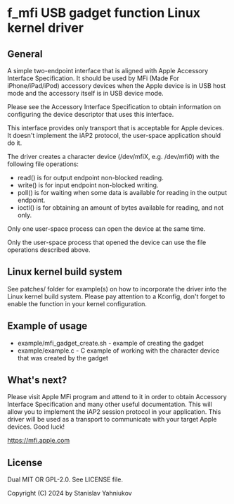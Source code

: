 # f_mfi USB gadget function Linux kernel driver

## General

A simple two-endpoint interface that is aligned with Apple Accessory Interface Specification. It should be used by MFi (Made For iPhone/iPad/iPod) accessory devices when the Apple device is in USB host mode and the accessory itself is in USB device mode.

Please see the Accessory Interface Specification to obtain information on configuring the device descriptor that uses this interface.

This interface provides only transport that is acceptable for Apple devices. It doesn't implement the iAP2 protocol, the user-space application should do it.

The driver creates a character device (/dev/mfiX, e.g. /dev/mfi0) with the following file operations:
* read()  is for output endpoint non-blocked reading.
* write() is for input endpoint non-blocked writing.
* poll()  is for waiting when some data is available for reading in the output endpoint.
* ioctl() is for obtaining an amount of bytes available for reading, and not only.

Only one user-space process can open the device at the same time.

Only the user-space process that opened the device can use the file operations described above.

## Linux kernel build system

See patches/ folder for example(s) on how to incorporate the driver into the Linux kernel build system. Please pay attention to a Kconfig, don't forget to enable the function in your kernel configuration.

## Example of usage

* example/mfi_gadget_create.sh - example of creating the gadget
* example/example.c - C example of working with the character device that was created by the gadget

## What's next?

Please visit Apple MFi program and attend to it in order to obtain Accessory Interface Specification and many other useful documentation. This will allow you to implement the iAP2 session protocol in your application. This driver will be used as a transport to communicate with your target Apple devices. Good luck!

https://mfi.apple.com

## License

Dual MIT OR GPL-2.0. See LICENSE file.

Copyright (C) 2024 by Stanislav Yahniukov
